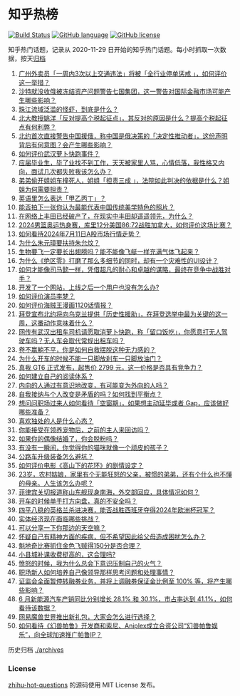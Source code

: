 # 知乎热榜
[![Build Status](https://github.com/ToWeLong/zhihu-hot-questions/workflows/CI/badge.svg)](https://github.com/ToWeLong/zhihu-hot-questions/actions)
[![GitHub language](https://img.shields.io/badge/language-golang-orange.svg)](https://golang.org/)
[![GitHub license](https://img.shields.io/github/license/ToWeLong/zhihu-hot-questions)](https://github.com/ToWeLong/zhihu-hot-questions/blob/main/LICENSE)

知乎热门话题，记录从 2020-11-29 日开始的知乎热门话题。每小时抓取一次数据，按天[归档](./archives)

<!-- BEGIN -->

1. [广州外卖员「一周内3次以上交通违法」将被「全行业停单惩戒 」，如何评价这一举措？](https://www.zhihu.com/question/661120689)
1. [沙特就没收俄被冻结资产问题警告七国集团，这一警告对国际金融市场可能产生哪些影响？](https://www.zhihu.com/question/661240205)
1. [珠江流域泛滥的怪虾，到底是什么？](https://www.zhihu.com/question/660836709)
1. [北大教授姚洋「反对提高个税起征点」，其反对的原因是什么？提高个税起征点有何利弊？](https://www.zhihu.com/question/661233487)
1. [北约首次直接警告中国援俄，称中国是俄决策的「决定性推动者」，这份声明背后有何意图？会产生哪些影响？](https://www.zhihu.com/question/661309625)
1. [如何评价武汉萝卜快跑事件？](https://www.zhihu.com/question/661176762)
1. [应届毕业生，毕了业找不到工作，天天被家里人骂，心情低落，我性格又内向，面试几次都失败我该怎么办？](https://www.zhihu.com/question/407247948)
1. [弟弟偷开姐姐车撞死人，姐姐「担责三成 」，法院如此判决的依据是什么？姐姐为何需要担责？](https://www.zhihu.com/question/661068086)
1. [英语里怎么表达「甲乙丙丁」？](https://www.zhihu.com/question/21088829)
1. [能否拍下一张你认为最能代表中国传统美学特色的照片？](https://www.zhihu.com/question/660160451)
1. [在网络上丰田已经破产了，在现实中丰田却遥遥领先，为什么？](https://www.zhihu.com/question/660623552)
1. [2024男篮奥运热身赛，库里12分美国86:72战胜加拿大，如何评价这场比赛？](https://www.zhihu.com/question/661308386)
1. [如何看待2024年7月11日A股市场行情走势？](https://www.zhihu.com/question/661236427)
1. [为什么朱元璋要扶持朱允炆？](https://www.zhihu.com/question/576536734)
1. [生物要飞一定要长出翅膀吗？能不能像飞艇一样充满气体飞起来？](https://www.zhihu.com/question/657929334)
1. [为什么《绝区零》打磨了那么多细节的同时，却有一个灾难性的UI设计？](https://www.zhihu.com/question/661262120)
1. [如何才能像司马懿一样，凭借超凡的耐心和卓越的谋略，最终在竞争中战胜对手？](https://www.zhihu.com/question/660798477)
1. [开发了一个网站，上线之后一个用户也没有怎么办?](https://www.zhihu.com/question/656716696)
1. [如何评价演员李梦？](https://www.zhihu.com/question/265790280)
1. [如何评价海贼王漫画1120话情报？](https://www.zhihu.com/question/661212712)
1. [拜登宣布北约将向乌克兰提供「历史性援助」，在拜登选举中最为关键的这一周，这番动作意味着什么？](https://www.zhihu.com/question/661230026)
1. [网传有武汉出租车司机请愿取消萝卜快跑，称「留口饭吃」，你愿意打无人驾驶车吗？无人车会取代常规出租车吗？](https://www.zhihu.com/question/661173112)
1. [卷不赢躺不平，你是如何自救摆脱这种无力感的？](https://www.zhihu.com/question/661140559)
1. [为什么开车的时候不能一只脚放刹车一只脚放油门？](https://www.zhihu.com/question/658416160)
1. [真我 GT6 正式发布，起售价 2799 元，这一价格是否具有竞争力？](https://www.zhihu.com/question/661140813)
1. [如何建立自己的阅读体系？](https://www.zhihu.com/question/660879307)
1. [内向的人通过有意识地改变，有可能变为外向的人吗？](https://www.zhihu.com/question/661130890)
1. [自我接纳与个人改变是矛盾的吗？如何找到平衡点？](https://www.zhihu.com/question/661238550)
1. [想问问职场过来人如何看待「空窗期」，如果想主动延毕或者 Gap，应该做好哪些准备？](https://www.zhihu.com/question/661174696)
1. [喜欢独处的人是什么心态？](https://www.zhihu.com/question/658877349)
1. [你能接受在领养宠物后，之前的主人来回访吗？](https://www.zhihu.com/question/660049760)
1. [如果你的偶像结婚了，你会脱粉吗？](https://www.zhihu.com/question/660873839)
1. [有没有一瞬间，你觉得你的猫咪就像一个顽皮的孩子？](https://www.zhihu.com/question/659431491)
1. [公路车升级装备怎么避坑？](https://www.zhihu.com/question/659363083)
1. [如何评价电影《高山下的花环》的剧情设定？](https://www.zhihu.com/question/491465825)
1. [23岁，农村姑娘，家里有个无能狂怒的父亲，被惯的弟弟，还有个什么也不懂的母亲。人生该怎么办呢？](https://www.zhihu.com/question/661253520)
1. [菲律宾关切报道称山东舰现身南海，外交部回应，具体情况如何？](https://www.zhihu.com/question/661236221)
1. [开车的时候单手打方向盘，真的不安全吗？](https://www.zhihu.com/question/660623964)
1. [四平八稳的英格兰杀进决赛，能否战胜西班牙夺得2024年欧洲杯冠军？](https://www.zhihu.com/question/661294949)
1. [实体经济现在面临哪些挑战？](https://www.zhihu.com/question/660127663)
1. [可以分享一下你那边的天空嘛？](https://www.zhihu.com/question/658933395)
1. [怀疑自己有精神方面的疾病，但不希望因此给父母造成困扰怎么办？](https://www.zhihu.com/question/661091595)
1. [魁地奇比赛抓住金色飞贼得150分是否合理？](https://www.zhihu.com/question/29757316)
1. [小县城补课收费挺高的，这合理吗?](https://www.zhihu.com/question/661181835)
1. [愤怒的时候，我为什么总会下意识压制自己的火气？](https://www.zhihu.com/question/661004577)
1. [职场新人如何培养自己像领导那样思考问题和处理事情？](https://www.zhihu.com/question/660946032)
1. [证监会全面暂停转融券业务，并将上调融券保证金比例至 100% 等，将产生哪些影响？](https://www.zhihu.com/question/661263421)
1. [6 月新能源汽车产销同比分别增长 28.1% 和 30.1%，市占率达到 41.1%，如何看待该数据？](https://www.zhihu.com/question/661232965)
1. [网易魔兽世界推出新礼包，大家会怎么进行选择？](https://www.zhihu.com/question/661213732)
1. [如何看待《幻兽帕鲁》开发商和索尼、Aniplex成立合资公司“幻兽帕鲁娱乐”，向全球加速推广帕鲁IP？](https://www.zhihu.com/question/661239188)

<!-- END -->

历史归档 [./archives](./archives)


### License
[zhihu-hot-questions](https://github.com/towelong/zhihu-hot-questions) 的源码使用 MIT License 发布。